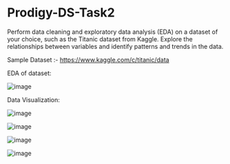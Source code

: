 # Prodigy-DS-Task2

Perform data cleaning and exploratory data analysis (EDA) on a dataset of your choice, such as the Titanic dataset from Kaggle.
Explore the relationships between variables and identify patterns and trends in the data.

Sample Dataset :- https://www.kaggle.com/c/titanic/data


EDA of dataset:

![image](https://github.com/GulshanYasmeen/Prodigy-DS-Task2/assets/54906986/5ec6b0a5-870e-4b79-b624-5f658146515c)

Data Visualization:


![image](https://github.com/GulshanYasmeen/Prodigy-DS-Task2/assets/54906986/bb3c942a-58e2-4d17-906c-537e387a8d17)


![image](https://github.com/GulshanYasmeen/Prodigy-DS-Task2/assets/54906986/354fbca8-ba13-4b2a-bcc1-adcaca92dc6b)

![image](https://github.com/GulshanYasmeen/Prodigy-DS-Task2/assets/54906986/88528393-61f3-44c6-b16b-0b4a72e8a547)

![image](https://github.com/GulshanYasmeen/Prodigy-DS-Task2/assets/54906986/cba6351f-be4b-4625-8b90-37eb8db50245)





